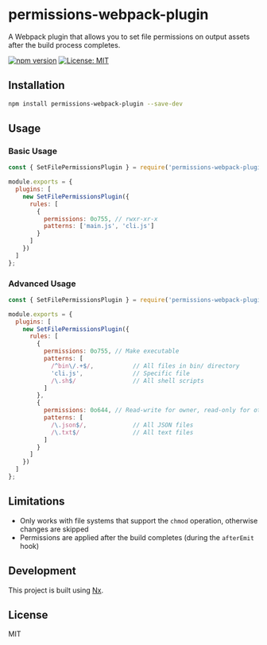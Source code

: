 # permissions-webpack-plugin

A Webpack plugin that allows you to set file permissions on output assets after the build process completes.

[![npm version](https://badge.fury.io/js/permissions-webpack-plugin.svg)](https://badge.fury.io/js/permissions-webpack-plugin)
[![License: MIT](https://img.shields.io/badge/License-MIT-yellow.svg)](https://opensource.org/licenses/MIT)

## Installation

```bash
npm install permissions-webpack-plugin --save-dev
```

## Usage

### Basic Usage

```javascript
const { SetFilePermissionsPlugin } = require('permissions-webpack-plugin');

module.exports = {
  plugins: [
    new SetFilePermissionsPlugin({
      rules: [
        {
          permissions: 0o755, // rwxr-xr-x
          patterns: ['main.js', 'cli.js']
        }
      ]
    })
  ]
};
```

### Advanced Usage

```javascript
const { SetFilePermissionsPlugin } = require('permissions-webpack-plugin');

module.exports = {
  plugins: [
    new SetFilePermissionsPlugin({
      rules: [
        {
          permissions: 0o755, // Make executable
          patterns: [
            /^bin\/.+$/,           // All files in bin/ directory
            'cli.js',              // Specific file
            /\.sh$/                // All shell scripts
          ]
        },
        {
          permissions: 0o644, // Read-write for owner, read-only for others
          patterns: [
            /\.json$/,             // All JSON files
            /\.txt$/               // All text files
          ]
        }
      ]
    })
  ]
};
```

## Limitations

- Only works with file systems that support the `chmod` operation, otherwise changes are skipped
- Permissions are applied after the build completes (during the `afterEmit` hook)

## Development

This project is built using [Nx](https://nx.dev).

## License

MIT
